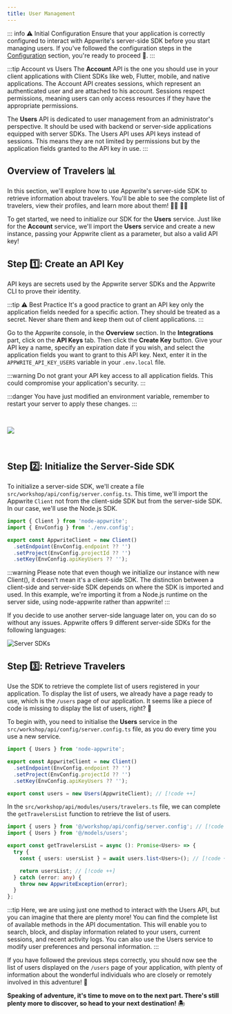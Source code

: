 ```yaml
---
title: User Management
---
```


<Documentation link="https://appwrite.io/docs/references/cloud/server-nodejs/users"></Documentation>

<Hero
title="User Management 🧭"
image="/assets/workshop/authentication/house-end.jpeg"
description="Welcome to the top of the island, at the Traveler's Inn! Here, you'll get a comprehensive overview of all
the adventurers in our island journey. With the power of Appwrite's server-side SDK, you can interact with all users,
view their information, and manage their accounts in one place. Explore this admin island to discover user management
features! 🧭"
/>

::: info ⚠️ Initial Configuration
Ensure that your application is correctly configured to interact with Appwrite's server-side SDK before you start
managing users. If you've followed the configuration steps in
the [Configuration](/workshop/configuration/appwrite-configuration) section, you're ready to proceed 📝.
:::

:::tip Account vs Users
The **Account** API is the one you should use in your client applications with Client SDKs like web, Flutter, mobile,
and native applications. The Account API creates sessions, which represent an authenticated user and are attached to his
account. Sessions respect permissions, meaning users can only access resources if they have the appropriate
permissions.

The **Users** API is dedicated to user management from an administrator's perspective. It should be used with backend or
server-side applications equipped with server SDKs. The Users API uses API keys instead of sessions. This means they are
not limited by permissions but by the application fields granted to the API key in use.
:::

## Overview of Travelers 📊

In this section, we'll explore how to use Appwrite's server-side SDK to retrieve information about travelers. You'll be
able to see the complete list of travelers, view their profiles, and learn more about them! 🤜🏼 🤛🏼

To get started, we need to initialize our SDK for the **Users** service. Just like for the **Account** service, we'll
import the **Users** service and create a new instance, passing your Appwrite client as a parameter, but also a valid
API key!

## Step 1️⃣: Create an API Key

API keys are secrets used by the Appwrite server SDKs and the Appwrite CLI to prove their identity.

:::tip ⚠️ Best Practice
It's a good practice to grant an API key only the application fields needed for a specific action. They should be
treated as a secret. Never share them and keep them out of client applications.
:::

Go to the Appwrite console, in the **Overview** section. In the **Integrations** part, click on the **API Keys** tab.
Then click the **Create Key** button. Give your API key a name, specify an expiration date if you wish, and select the
application fields you want to grant to this API key.
Next, enter it in the `APPWRITE_API_KEY_USERS` variable in your `.env.local` file.

:::warning
Do not grant your API key access to all application fields. This could compromise your application's security.
:::

:::danger
You have just modified an environment variable, remember to restart your server to apply these changes.
:::

<br/>

<Image src="/assets/workshop/authentication/api-keys.png" imageAlt="Console screenshot of API key section"></Image>

<br/>

## Step 2️⃣: Initialize the Server-Side SDK

To initialize a server-side SDK, we'll create a file `src/workshop/api/config/server.config.ts`. This time, we'll import
the Appwrite `Client` not from the client-side SDK but from the server-side SDK. In our case, we'll use the Node.js SDK.

<Solution>

```ts
import { Client } from 'node-appwrite';
import { EnvConfig } from './env.config';

export const AppwriteClient = new Client()
  .setEndpoint(EnvConfig.endpoint ?? '')
  .setProject(EnvConfig.projectId ?? '')
  .setKey(EnvConfig.apiKeyUsers ?? '');
```

</Solution>

:::warning
Please note that even though we initialize our instance with new Client(), it doesn't mean it's a client-side SDK. The
distinction between a client-side and server-side SDK depends on where the SDK is imported and used. In this example,
we're importing it from a Node.js runtime on the server side, using node-appwrite rather than appwrite!
:::

<InfoBonus title="8 Other Server-Side SDKs!">
If you decide to use another server-side language later on, you can do so without any issues. Appwrite offers 9 different server-side SDKs for the following languages:

![Server SDKs](/assets/workshop/authentication/server-sdks.png)

</InfoBonus>

## Step 3️⃣: Retrieve Travelers

Use the SDK to retrieve the complete list of users registered in your application. To display the list of users, we
already have a page ready to use, which is the `/users` page of our application. It seems like a piece of code is
missing
to display the list of users, right? 🤔

To begin with, you need to initialise the **Users** service in the `src/workshop/api/config/server.config.ts` file, as
you do every time you use a new service.

<Solution>

```ts
import { Users } from 'node-appwrite';

export const AppwriteClient = new Client()
  .setEndpoint(EnvConfig.endpoint ?? '')
  .setProject(EnvConfig.projectId ?? '')
  .setKey(EnvConfig.apiKeyUsers ?? '');

export const users = new Users(AppwriteClient); // [!code ++]
```

</Solution>

In the `src/workshop/api/modules/users/travelers.ts` file, we can complete the `getTravelersList` function to retrieve
the list of users.

<Solution>

```ts
import { users } from '@/workshop/api/config/server.config'; // [!code ++]
import { Users } from '@/models/users';

export const getTravelersList = async (): Promise<Users> => {
  try {
    const { users: usersList } = await users.list<Users>(); // [!code ++]

    return usersList; // [!code ++]
  } catch (error: any) {
    throw new AppwriteException(error);
  }
};
```

</Solution>

:::tip
Here, we are using just one method to interact with the Users API, but you can imagine that there are plenty more! You
can find the complete list of available methods in the API documentation. This will enable you to search, block, and
display information related to your users, current sessions, and recent activity logs. You can also use the Users
service to modify user preferences and personal information.
:::

If you have followed the previous steps correctly, you should now see the list of users displayed on the `/users` page
of
your application, with plenty of information about the wonderful individuals who are closely or remotely involved in
this adventure! 🎉

**Speaking of adventure, it's time to move on to the next part. There's still plenty more to discover, so head to your
next destination! 🏝**
